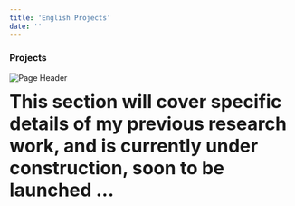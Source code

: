 ```yaml
---
title: 'English Projects'
date: ''
---
```

<div class="page-header-bigbg">
	<div class="header-info">
		<h3>Projects</h3>
	</div>
	<img src="/figures/landscape_lake.jpg" alt="Page Header">
	<style>
		.wrapper .page-header-bigbg {
			position:relative;
			height:350px;
			top: 0;
			left: 0;
			z-index: 1;
			width: 100%;
			overflow: hidden;
		}
		.wrapper .page-header-bigbg:after  {
			content:'';
			position:absolute;
			top:0;
			left:0;
			width:100%;
			height:100%;
			background:gray;
			opacity:.4;
		}
		.wrapper .page-header-bigbg img {
			position:relative;
			top:50%;
			left:50%;
			transform:translate(-50%,-50%);
			vertical-align: top;
			width: 100%;
			min-height: 100%;
		}
		.wrapper .page-header-bigbg .header-info {
			position: absolute;
			top: 50%;
			left: 15%;
			transform: translate(0, -50%);
			color: #fff;
			z-index: 2;
			text-align: left;
			width: 70%;
			font-size: 24px;
		}
		.wrapper .page-header-bigbg .header-info h3 {
			text-align:center;
			font-size: 80px;
			margin-top: 0;
		}
	</style>
</div>

<font size="6">**This section will cover specific details of my previous research work, and is currently under construction, soon to be launched ...**</font>